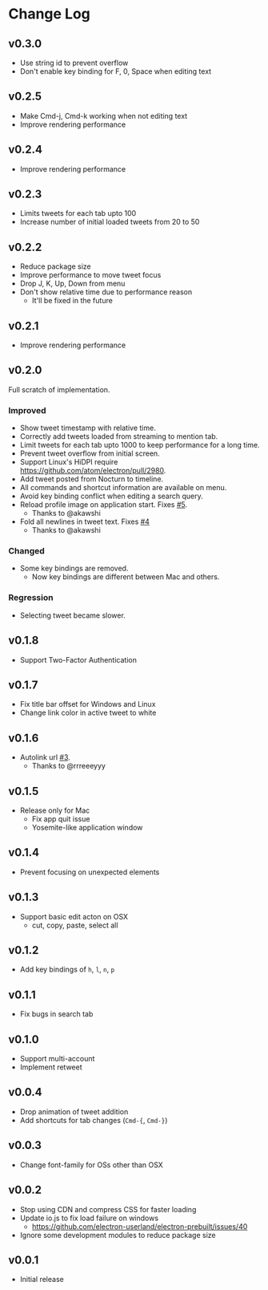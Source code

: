 # Change Log
## v0.3.0
- Use string id to prevent overflow
- Don't enable key binding for F, 0, Space when editing text

## v0.2.5
- Make Cmd-j, Cmd-k working when not editing text
- Improve rendering performance

## v0.2.4
- Improve rendering performance

## v0.2.3
- Limits tweets for each tab upto 100
- Increase number of initial loaded tweets from 20 to 50

## v0.2.2
- Reduce package size
- Improve performance to move tweet focus
- Drop J, K, Up, Down from menu
- Don't show relative time due to performance reason
  - It'll be fixed in the future

## v0.2.1
- Improve rendering performance

## v0.2.0
Full scratch of implementation.

### Improved
- Show tweet timestamp with relative time.
- Correctly add tweets loaded from streaming to mention tab.
- Limit tweets for each tab upto 1000 to keep performance for a long time.
- Prevent tweet overflow from initial screen.
- Support Linux's HiDPI require https://github.com/atom/electron/pull/2980.
- Add tweet posted from Nocturn to timeline.
- All commands and shortcut information are available on menu.
- Avoid key binding conflict when editing a search query.
- Reload profile image on application start. Fixes [#5](https://github.com/k0kubun/Nocturn/pull/5).
  - Thanks to @akawshi
- Fold all newlines in tweet text. Fixes [#4](https://github.com/k0kubun/Nocturn/pull/4)
  - Thanks to @akawshi

### Changed
- Some key bindings are removed.
  - Now key bindings are different between Mac and others.

### Regression
- Selecting tweet became slower.

## v0.1.8
- Support Two-Factor Authentication

## v0.1.7
- Fix title bar offset for Windows and Linux
- Change link color in active tweet to white

## v0.1.6
- Autolink url [#3](https://github.com/k0kubun/Nocturn/pull/3).
  - Thanks to @rrreeeyyy

## v0.1.5
- Release only for Mac
  - Fix app quit issue
  - Yosemite-like application window

## v0.1.4
- Prevent focusing on unexpected elements

## v0.1.3
- Support basic edit acton on OSX
  - cut, copy, paste, select all

## v0.1.2
- Add key bindings of `h`, `l`, `n`, `p`

## v0.1.1
- Fix bugs in search tab

## v0.1.0
- Support multi-account
- Implement retweet

## v0.0.4
- Drop animation of tweet addition
- Add shortcuts for tab changes (`Cmd-{`, `Cmd-}`)

## v0.0.3
- Change font-family for OSs other than OSX

## v0.0.2
- Stop using CDN and compress CSS for faster loading
- Update io.js to fix load failure on windows
  - https://github.com/electron-userland/electron-prebuilt/issues/40
- Ignore some development modules to reduce package size

## v0.0.1
- Initial release
